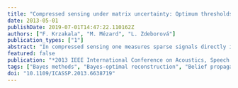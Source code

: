 ```yaml
---
title: "Compressed sensing under matrix uncertainty: Optimum thresholds and robust approximate message passing"
date: 2013-05-01
publishDate: 2019-07-01T14:47:22.110162Z
authors: ["F. Krzakala", "M. Mézard", "L. Zdeborová"]
publication_types: ["1"]
abstract: "In compressed sensing one measures sparse signals directly in a compressed form via a linear transform and then reconstructs the original signal. However, it is often the case that the linear transform itself is known only approximately, a situation called matrix uncertainty, and that the measurement process is noisy. Here we present two contributions to this problem: first, we use the replica method to determine the mean-squared error of the Bayes-optimal reconstruction of sparse signals under matrix uncertainty. Second, we consider a robust variant of the approximate message passing algorithm and demonstrate numerically that in the limit of large systems, this algorithm matches the optimal performance in a large region of parameters."
featured: false
publication: "*2013 IEEE International Conference on Acoustics, Speech and Signal Processing*"
tags: ["Bayes methods", "Bayes-optimal reconstruction", "Belief propagation", "compressed sensing", "Compressed sensing", "linear transform", "matrix uncertainty", "mean square error methods", "mean-squared error determination", "Measurement uncertainty", "message passing", "Message passing", "Noise", "Noise measurement", "Performance analysis", "replica method", "robust approximate message passing alogorithm", "Robustness", "signal reconstruction", "sparse matrices", "sparse signal measurement", "transforms", "Uncertainty"]
doi: "10.1109/ICASSP.2013.6638719"
---
```


